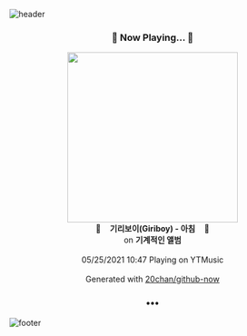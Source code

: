 ![header](https://capsule-render.vercel.app/api?type=wave&height=170&section=header&text=Hi.%20I'm%20SHIFT&fontColor=090707&fontAlignX=45&fontAlignY=65&fontSize=100)

<h3 align="center">🎵 Now Playing... 🎵</h3>
<p align="center">
  <a href="https://music.youtube.com/watch?v=En7VsFvB5pE">
    <img width="300" src="https://lh3.googleusercontent.com/GKhOD9_kO9DyzvAjyX1pxkvdoj2rUYwqSCTXkyy4RPriIQiwgNqUIXvYcDqgPgJhuCxda3NLO1a8oQoWAQ">
  </a>
  <br>
  🎵&nbsp&nbsp&nbsp <b>기리보이(Giriboy) - 아침</b> &nbsp&nbsp&nbsp🎵
  <br>
  on <b>기계적인 앨범</b>
  
  <br />
  <br />
  05/25/2021 10:47 Playing on YTMusic
  <br />
  <br />
  Generated with <a href="https://github.com/20chan/github-now">20chan/github-now</a>
</p>

<h3 align="center">•••</h3>

![footer](https://capsule-render.vercel.app/api?type=wave&height=150&section=footer)
